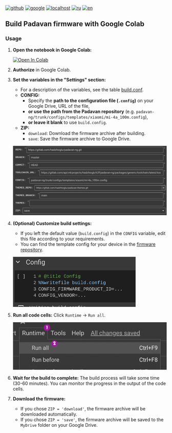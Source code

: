 [![github](https://img.shields.io/badge/GITHUB-builder-red.svg)](github.md)
[![google](https://img.shields.io/badge/GOOGLE-builder-green.svg)](google.md)
[![localhost](https://img.shields.io/badge/LOCALHOST-builder-red.svg)](localhost.md)
[![ru](https://img.shields.io/badge/lang-ru-white)](../ru/google.md)
[![en](https://img.shields.io/badge/lang-en-green)](google.md)

## Build Padavan firmware with Google Colab

### Usage

1. **Open the notebook in Google Colab:**

    [![Open In Colab](https://colab.research.google.com/assets/colab-badge.svg)](https://colab.research.google.com/github/alex2844/padavan-builder/blob/main/build.ipynb)

2. **Authorize** in Google Colab.

3. **Set the variables in the "Settings" section:**
    * For a description of the variables, see the table [build.conf](conf.md).
    * **CONFIG:**
        * Specify the **path to the configuration file (`.config`)** on your Google Drive, URL of the file,
        * **or use the path from the Padavan repository** (e.g. `padavan-ng/trunk/configs/templates/xiaomi/mi-4a_100m.config`),
        * **or leave it blank** to use `build.config`.
    * **ZIP:**
        * `download`: Download the firmware archive after building.
        * `save`: Save the firmware archive to Google Drive.

    ![variables](../images/google_variables.png)

4. **(Optional) Customize build settings:**
    * If you left the default value (`build.config`) in the `CONFIG` variable, edit this file according to your requirements.
    * You can find the template config for your device in the [firmware repository](https://gitlab.com/hadzhioglu/padavan-ng/-/tree/master/trunk/configs/templates).

    ![config](../images/google_config.png)

5. **Run all code cells:** Click `Runtime` -> `Run all`.

    ![runtime](../images/google_runtime.png)

6. **Wait for the build to complete:** The build process will take some time (30-60 minutes). You can monitor the progress in the output of the code cells.

7. **Download the firmware:**
    * If you chose `ZIP = 'download'`, the firmware archive will be downloaded automatically.
    * If you chose `ZIP = 'save'`, the firmware archive will be saved to the `MyDrive` folder on your Google Drive.
